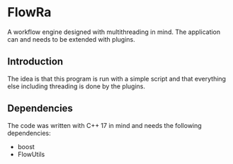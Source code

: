 # FlowRa
A workflow engine designed with multithreading in mind. The application can and needs to be extended with plugins. 

## Introduction
The idea is that this program is run with a simple script and that everything else including threading is done by the plugins. 

## Dependencies
The code was written with C++ 17 in mind and needs the following dependencies:

- boost
- FlowUtils

